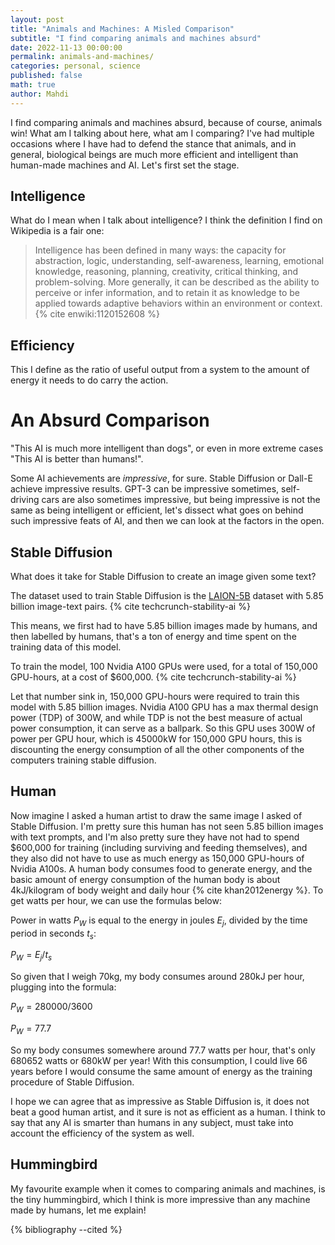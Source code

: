 ```yaml
---
layout: post
title: "Animals and Machines: A Misled Comparison"
subtitle: "I find comparing animals and machines absurd"
date: 2022-11-13 00:00:00
permalink: animals-and-machines/
categories: personal, science
published: false
math: true
author: Mahdi
---
```


I find comparing animals and machines absurd, because of course, animals win!
What am I talking about here, what am I comparing? I've had multiple occasions
where I have had to defend the stance that animals, and in general, biological
beings are much more efficient and intelligent than human-made
machines and AI. Let's first set the stage.

## Intelligence

What do I mean when I talk about intelligence? I think the definition I find on
Wikipedia is a fair one:

> Intelligence has been defined in many ways: the capacity for abstraction,
logic, understanding, self-awareness, learning, emotional knowledge, reasoning,
planning, creativity, critical thinking, and problem-solving. More generally, it
can be described as the ability to perceive or infer information, and to retain
it as knowledge to be applied towards adaptive behaviors within an environment
or context. {% cite enwiki:1120152608 %}

## Efficiency

This I define as the ratio of useful output from a system to the amount of
energy it needs to do carry the action.

# An Absurd Comparison

"This AI is much more intelligent than dogs", or even in more extreme cases "This
AI is better than humans!".

Some AI achievements are _impressive_, for sure. Stable Diffusion or Dall-E
achieve impressive results. GPT-3 can be impressive sometimes, self-driving cars
are also sometimes impressive, but being impressive is not the same as being
intelligent or efficient, let's dissect what goes on behind such impressive
feats of AI, and then we can look at the factors in the open.

## Stable Diffusion

What does it take for Stable Diffusion to create an image given some text?

The dataset used to train Stable Diffusion is the
[LAION-5B](https://laion.ai/blog/laion-5b/) dataset with 5.85 billion image-text
pairs. {% cite techcrunch-stability-ai %}

This means, we first had to have 5.85 billion images made by humans, and then
labelled by humans, that's a ton of energy and time spent on the training data
of this model.

To train the model, 100 Nvidia A100 GPUs were used, for a total of 150,000
GPU-hours, at a cost of $600,000. {% cite techcrunch-stability-ai %}

Let that number sink in, 150,000 GPU-hours were required to train this model
with 5.85 billion images. Nvidia A100 GPU has a max thermal design power (TDP) of 300W, and
while TDP is not the best measure of actual power consumption, it can serve as a
ballpark. So this GPU uses 300W of power per GPU hour, which is 45000kW for
150,000 GPU hours, this is discounting the energy consumption of all the other
components of the computers training stable diffusion.

## Human

Now imagine I asked a human artist to draw the same image I asked of Stable
Diffusion. I'm pretty sure this human has not seen 5.85 billion images with text
prompts, and I'm also pretty sure they have not had to spend $600,000 for
training (including surviving and feeding themselves), and they also did not
have to use as much energy as 150,000 GPU-hours of Nvidia A100s. A human body
consumes food to generate energy, and the basic amount of energy consumption of
the human body is about 4kJ/kilogram of body weight and daily hour {% cite
khan2012energy %}. To get watts per hour, we can use the formulas below:

Power in watts $P_W$ is equal to the energy in joules $E_j$, divided by the time period in
seconds $t_s$:

$P_W = E_j / t_s$

So given that I weigh 70kg, my body consumes around 280kJ per hour, plugging
into the formula:

$P_W = 280000 / 3600$

$P_W = 77.7$

So my body consumes somewhere around 77.7 watts per hour, that's only 680652 watts or
680kW per year! With this consumption, I could live 66 years before I would
consume the same amount of energy as the training procedure of Stable Diffusion.

I hope we can agree that as impressive as Stable Diffusion is, it does not beat
a good human artist, and it sure is not as efficient as a human. I think to say that any
AI is smarter than humans in any subject, must take into account the efficiency
of the system as well.

## Hummingbird

My favourite example when it comes to comparing animals and machines, is the
tiny hummingbird, which I think is more impressive than any machine made by
humans, let me explain!

{% bibliography --cited %}
